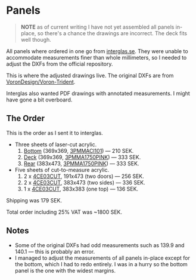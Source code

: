 # Panels

> **NOTE** as of current writing I have not yet assembled all panels in-place, so there's a chance
> the drawings are incorrect. The deck fits well though.

All panels where ordered in one go from [interglas.se](https://interglas.se/). They
were unable to accommodate measurements finer than whole millimeters, so I needed to adjust the DXFs
from the official repository.

This is where the adjusted drawings live. The original DXFs are from [VoronDesign/Voron-Trident](https://github.com/VoronDesign/Voron-Trident).

Interglas also wanted PDF drawings with annotated measurements. I might have gone a bit overboard.

## The Order

This is the order as I sent it to interglas.

- Three sheets of laser-cut acrylic.
  1. [Bottom](./Bottom.pdf) (369x369, [3PMMACl101][]) — 210 SEK.
  2. [Deck](./Deck.pdf) (369x369, [3PMMA1750PINK][]) — 333 SEK.
  3. [Rear](./Rear.pdf) (383x473, [3PMMA1750PINK][]) — 333 SEK.
- Five sheets of cut-to-measure acrylic.
  1. 2 x [4CE03CUT][], 191x473 (two doors) — 256 SEK.
  2. 2 x [4CE03CUT][], 383x473 (two sides) — 336 SEK.
  3. 1 x [4CE03CUT][], 383x383 (one top) — 136 SEK.

Shipping was 179 SEK.

Total order including 25% VAT was ~1800 SEK.

[3PMMACl101]: https://interglas.se/shop/akryl-klar-3-500p.html
[3PMMA1750PINK]: https://interglas.se/shop/3-mm-spegel-4159p.html
[4CE03CUT]: https://interglas.se/shop/polykarbonat-klar-3-749p.html

## Notes

* Some of the original DXFs had odd measurements such as 139.9 and 140.1 — this is probably an error.
* I managed to adjust the measurements of all panels in-place except for the bottom, which I had to redo entirely. I was in a hurry so the bottom panel is the one with the widest margins.